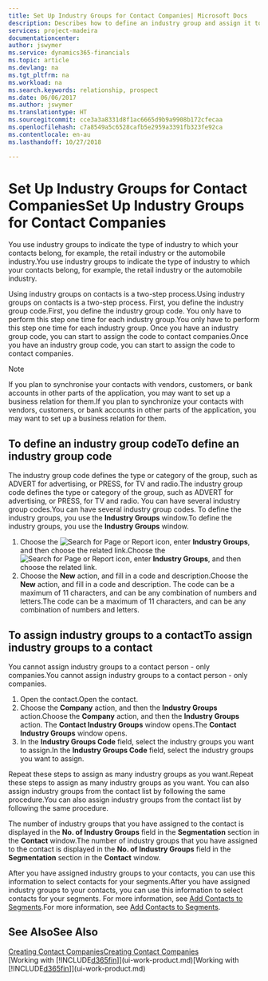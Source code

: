 ```yaml
---
title: Set Up Industry Groups for Contact Companies| Microsoft Docs
description: Describes how to define an industry group and assign it to a contact company, for example, the retail industry or the automobile industry.
services: project-madeira
documentationcenter: 
author: jswymer
ms.service: dynamics365-financials
ms.topic: article
ms.devlang: na
ms.tgt_pltfrm: na
ms.workload: na
ms.search.keywords: relationship, prospect
ms.date: 06/06/2017
ms.author: jswymer
ms.translationtype: HT
ms.sourcegitcommit: cce3a3a8331d8f1ac6665d9b9a9908b172cfecaa
ms.openlocfilehash: c7a8549a5c6528cafb5e2959a3391fb323fe92ca
ms.contentlocale: en-au
ms.lasthandoff: 10/27/2018

---
```

# <a name="set-up-industry-groups-for-contact-companies"></a><span data-ttu-id="99433-103">Set Up Industry Groups for Contact Companies</span><span class="sxs-lookup"><span data-stu-id="99433-103">Set Up Industry Groups for Contact Companies</span></span>
<span data-ttu-id="99433-104">You use industry groups to indicate the type of industry to which your contacts belong, for example, the retail industry or the automobile industry.</span><span class="sxs-lookup"><span data-stu-id="99433-104">You use industry groups to indicate the type of industry to which your contacts belong, for example, the retail industry or the automobile industry.</span></span>

<span data-ttu-id="99433-105">Using industry groups on contacts is a two-step process.</span><span class="sxs-lookup"><span data-stu-id="99433-105">Using industry groups on contacts is a two-step process.</span></span> <span data-ttu-id="99433-106">First, you define the industry group code.</span><span class="sxs-lookup"><span data-stu-id="99433-106">First, you define the industry group code.</span></span> <span data-ttu-id="99433-107">You only have to perform this step one time for each industry group.</span><span class="sxs-lookup"><span data-stu-id="99433-107">You only have to perform this step one time for each industry group.</span></span> <span data-ttu-id="99433-108">Once you have an industry group code, you can start to assign the code to contact companies.</span><span class="sxs-lookup"><span data-stu-id="99433-108">Once you have an industry group code, you can start to assign the code to contact companies.</span></span>

> [!NOTE]  
>   <span data-ttu-id="99433-109">If you plan to synchronise your contacts with vendors, customers, or bank accounts in other parts of the application, you may want to set up a business relation for them.</span><span class="sxs-lookup"><span data-stu-id="99433-109">If you plan to synchronize your contacts with vendors, customers, or bank accounts in other parts of the application, you may want to set up a business relation for them.</span></span>

## <a name="to-define-an-industry-group-code"></a><span data-ttu-id="99433-110">To define an industry group code</span><span class="sxs-lookup"><span data-stu-id="99433-110">To define an industry group code</span></span>
<span data-ttu-id="99433-111">The industry group code defines the type or category of the group, such as ADVERT for advertising, or PRESS, for TV and radio.</span><span class="sxs-lookup"><span data-stu-id="99433-111">The industry group code defines the type or category of the group, such as ADVERT for advertising, or PRESS, for TV and radio.</span></span> <span data-ttu-id="99433-112">You can have several industry group codes.</span><span class="sxs-lookup"><span data-stu-id="99433-112">You can have several industry group codes.</span></span> <span data-ttu-id="99433-113">To define the industry groups, you use the **Industry Groups** window.</span><span class="sxs-lookup"><span data-stu-id="99433-113">To define the industry groups, you use the **Industry Groups** window.</span></span>

1. <span data-ttu-id="99433-114">Choose the ![Search for Page or Report](media/ui-search/search_small.png "Search for Page or Report icon") icon, enter **Industry Groups**, and then choose the related link.</span><span class="sxs-lookup"><span data-stu-id="99433-114">Choose the ![Search for Page or Report](media/ui-search/search_small.png "Search for Page or Report icon") icon, enter **Industry Groups**, and then choose the related link.</span></span>
2. <span data-ttu-id="99433-115">Choose the **New** action, and fill in a code and description.</span><span class="sxs-lookup"><span data-stu-id="99433-115">Choose the **New** action, and fill in a code and description.</span></span> <span data-ttu-id="99433-116">The code can be a maximum of 11 characters, and can be any combination of numbers and letters.</span><span class="sxs-lookup"><span data-stu-id="99433-116">The code can be a maximum of 11 characters, and can be any combination of numbers and letters.</span></span>

## <a name="AssignIndustryGroupContact"></a> <span data-ttu-id="99433-117">To assign industry groups to a contact</span><span class="sxs-lookup"><span data-stu-id="99433-117">To assign industry groups to a contact</span></span>
<span data-ttu-id="99433-118">You cannot assign industry groups to a contact person - only companies.</span><span class="sxs-lookup"><span data-stu-id="99433-118">You cannot assign industry groups to a contact person - only companies.</span></span>

1. <span data-ttu-id="99433-119">Open the contact.</span><span class="sxs-lookup"><span data-stu-id="99433-119">Open the contact.</span></span>
2. <span data-ttu-id="99433-120">Choose the **Company** action, and then the **Industry Groups** action.</span><span class="sxs-lookup"><span data-stu-id="99433-120">Choose the **Company** action, and then the **Industry Groups** action.</span></span> <span data-ttu-id="99433-121">The **Contact Industry Groups** window opens.</span><span class="sxs-lookup"><span data-stu-id="99433-121">The **Contact Industry Groups** window opens.</span></span>
3. <span data-ttu-id="99433-122">In the **Industry Groups Code** field, select the industry groups you want to assign.</span><span class="sxs-lookup"><span data-stu-id="99433-122">In the **Industry Groups Code** field, select the industry groups you want to assign.</span></span>

<span data-ttu-id="99433-123">Repeat these steps to assign as many industry groups as you want.</span><span class="sxs-lookup"><span data-stu-id="99433-123">Repeat these steps to assign as many industry groups as you want.</span></span> <span data-ttu-id="99433-124">You can also assign industry groups from the contact list by following the same procedure.</span><span class="sxs-lookup"><span data-stu-id="99433-124">You can also assign industry groups from the contact list by following the same procedure.</span></span>

<span data-ttu-id="99433-125">The number of industry groups that you have assigned to the contact is displayed in the **No. of Industry Groups** field in the **Segmentation** section in the **Contact** window.</span><span class="sxs-lookup"><span data-stu-id="99433-125">The number of industry groups that you have assigned to the contact is displayed in the **No. of Industry Groups** field in the **Segmentation** section in the **Contact** window.</span></span>

<span data-ttu-id="99433-126">After you have assigned industry groups to your contacts, you can use this information to select contacts for your segments.</span><span class="sxs-lookup"><span data-stu-id="99433-126">After you have assigned industry groups to your contacts, you can use this information to select contacts for your segments.</span></span> <span data-ttu-id="99433-127">For more information, see [Add Contacts to Segments](marketing-add-contact-segment.md).</span><span class="sxs-lookup"><span data-stu-id="99433-127">For more information, see [Add Contacts to Segments](marketing-add-contact-segment.md).</span></span>

## <a name="see-also"></a><span data-ttu-id="99433-128">See Also</span><span class="sxs-lookup"><span data-stu-id="99433-128">See Also</span></span>
[<span data-ttu-id="99433-129">Creating Contact Companies</span><span class="sxs-lookup"><span data-stu-id="99433-129">Creating Contact Companies</span></span>](marketing-create-contact-companies.md)  
<span data-ttu-id="99433-130">[Working with [!INCLUDE[d365fin](includes/d365fin_md.md)]](ui-work-product.md)</span><span class="sxs-lookup"><span data-stu-id="99433-130">[Working with [!INCLUDE[d365fin](includes/d365fin_md.md)]](ui-work-product.md)</span></span>


